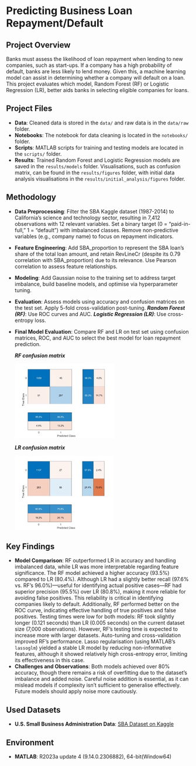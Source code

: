 # Predicting Business Loan Repayment/Default
## Project Overview
Banks must assess the likelihood of loan repayment when lending to new companies, such as start-ups. If a company has a high probability of default, banks are less likely to lend money. Given this, a machine learning model can assist in determining whether a company will default on a loan. This project evaluates which model, Random Forest (RF) or Logistic Regression (LR), better aids banks in selecting eligible companies for loans.

## Project Files
- **Data**: Cleaned data is stored in the `data/` and raw data is in the `data/raw` folder.
- **Notebooks**: The notebook for data cleaning is located in the `notebooks/` folder.
- **Scripts**: MATLAB scripts for training and testing models are located in the `scripts/` folder.
- **Results**: Trained Random Forest and Logistic Regression models are saved in the `results/models` folder. Visualisations, such as confusion matrix, can be found in the `results/figures` folder, with initial data analysis visualisations in the `results/initial_analysis/figures` folder.

## Methodology 
- **Data Preprocessing**: Filter the SBA Kaggle dataset (1987-2014) to California’s science and technology sector, resulting in 7,412 observations with 12 relevant variables. Set a binary target (0 = “paid-in-full,” 1 = “default”) with imbalanced classes. Remove non-predictive variables (e.g., company name) to focus on repayment indicators.
- **Feature Engineering**: Add SBA_proportion to represent the SBA loan’s share of the total loan amount, and retain RevLineCr (despite its 0.79 correlation with SBA_proportion) due to its relevance. Use Pearson correlation to assess feature relationships.
- **Modeling**: Add Gaussian noise to the training set to address target imbalance, build baseline models, and optimise via hyperparameter tuning.
- **Evaluation**: Assess models using accuracy and confusion matrices on the test set. Apply 5-fold cross-validation post-tuning.
***Random Forest (RF)***: Use ROC curves and AUC.
***Logistic Regression (LR)***: Use cross-entropy loss.
- **Final Model Evaluation**: Compare RF and LR on test set using confusion matrices, ROC, and AUC to select the best model for loan repayment prediction.

  ***RF confusion matrix***
  
  ![RF_result](results/figures/RF-cunfusion-matrix.jpg)

  ***LR confusion matrix***

  ![LR_result](results/figures/LR-confusion-matrix.jpg)

## Key Findings
- **Model Comparison**: RF outperformed LR in accuracy and handling imbalanced data, while LR was more interpretable regarding feature significance. The RF model achieved a higher accuracy (93.5%) compared to LR (80.4%). Although LR had a slightly better recall (97.6% vs. RF’s 96.0%)—useful for identifying actual positive cases—RF had superior precision (95.5%) over LR (80.8%), making it more reliable for avoiding false positives. This reliability is critical in identifying companies likely to default. Additionally, RF performed better on the ROC curve, indicating effective handling of true positives and false positives. Testing times were low for both models: RF took slightly longer (0.121 seconds) than LR (0.005 seconds) on the current dataset size (7,000 observations). However, RF’s testing time is expected to increase more with larger datasets. Auto-tuning and cross-validation improved RF’s performance. Lasso regularisation (using MATLAB’s `lassoglm`) yielded a stable LR model by reducing non-informative features, although it showed relatively high cross-entropy error, limiting its effectiveness in this case.
- **Challenges and Observations**: Both models achieved over 80% accuracy, though there remains a risk of overfitting due to the dataset’s imbalance and added noise. Careful noise addition is essential, as it can mislead models if complexity isn’t sufficient to generalise effectively. Future models should apply noise more cautiously.

## Used Datasets
- **U.S. Small Business Administration Data**: [SBA Dataset on Kaggle](https://www.kaggle.com/datasets/mirbektoktogaraev/should-this-loan-be-approved-or-denied)

## Environment
- **MATLAB**: R2023a update 4 (9.14.0.2306882), 64-bit(Window64)
